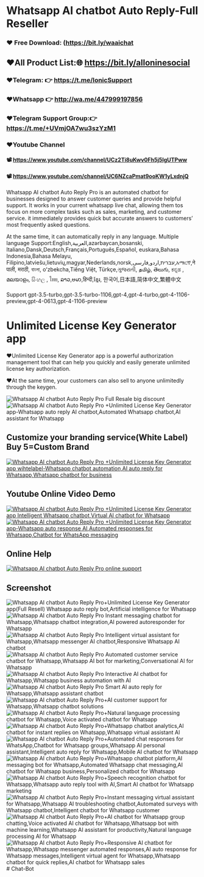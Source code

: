 # Whatsapp AI chatbot Auto Reply-Full Reseller

### ❤️ Free Download: (https://bit.ly/waaichat

##  ❤️All Product List:🌐 https://bit.ly/alloninesocial
### ❤️Telegram: 👉 https://t.me/IonicSupport   
### ❤️Whatsapp  👉 http://wa.me/447999197856
### ❤️Telegram Support Group:👉 https://t.me/+UVmjOA7wu3szYzM1

### ❤️Youtube Channel 
#### 📽 https://www.youtube.com/channel/UCz2Ti8uKwv0Fh5j5IgUTPww
#### 📽 https://www.youtube.com/channel/UC6NZcaPmat9ooKW1yLxdnjQ

Whatsapp AI chatbot Auto Reply Pro is an automated chatbot for businesses designed to answer customer queries and provide helpful support. It works in your current whatsapp live chat, allowing them tos focus on more complex tasks such as sales, marketing, and customer service. it immediately provides quick but accurate answers to customers’ most frequently asked questions.

At the same time, it can automatically reply in any language.
Multiple language Support:English,العربية,azərbaycan,bosanski, Italiano,Dansk,Deutsch,Français,Português,Español, euskara,Bahasa Indonesia,Bahasa Melayu, Filipino,latviešu,lietuvių,magyar,Nederlands,norsk,עברית,اردو,فارسی,አማርኛ,नेपाली, मराठी, বাংলা, oʻzbekcha,Tiếng Việt, Türkçe,ગુજરાતી, தமிழ், తెలుగు, ಕನ್ನಡ , മലയാളം, සිංහල , ไทย, ລາວ,ဗမာ,हिन्दी,ខ្មែរ, 한국어,日本語,简体中文,繁體中文

Support gpt-3.5-turbo,gpt-3.5-turbo-1106,gpt-4,gpt-4-turbo,gpt-4-1106-preview,gpt-4-0613,gpt-4-1106-preview

# Unlimited License Key Generator app
❤️Unlimited License Key Generator app is a powerful authorization management tool that can help you quickly and easily generate unlimited license key authorization.

❤️At the same time, your customers can also sell to anyone unlimitedly through the keygen.

<img src="https://i.ibb.co/XFkn0cN/discount.png" alt="Whatsapp AI chatbot Auto Reply Pro Full Resale big discount" />

<img src="https://i.ibb.co/yNG3szm/bann1.png" alt="Whatsapp AI chatbot Auto Reply Pro +Unlimited License Key Generator app-Whatsapp auto reply AI chatbot,Automated Whatsapp chatbot,AI assistant for Whatsapp" />

<h2><strong>Customize your branding service(White Label) Buy 5=Custom Brand</strong></h2>
 <a href="https://codecanyon.net/item/whatsapp-chatgpt-ai-auto-reply-profull-reseller/46964349/comments" rel="nofollow">
<img src="https://i.ibb.co/TtBp4LN/brandservice4.png" alt="Whatsapp AI chatbot Auto Reply Pro +Unlimited License Key Generator app wihtelabel-Whatsapp chatbot automation,AI auto reply for Whatsapp,Whatsapp chatbot for business" />
</a>


<h2><strong>Youtube Online Video Demo</strong></h2>
  <a href="https://youtu.be/K1iptxUDj1Q">
     <img src="https://i.ibb.co/xzxBQWw/ytbdemo.png" alt="Whatsapp AI chatbot Auto Reply Pro +Unlimited License Key Generator app Intelligent Whatsapp chatbot,Virtual AI chatbot for Whatsapp" />
  </a>
  <a href="https://youtu.be/K1iptxUDj1Q">
       <img src="https://i.ibb.co/S0yZv2r/watchbtn.jpg" alt="Whatsapp AI chatbot Auto Reply Pro +Unlimited License Key Generator app-Whatsapp auto response AI,Automated responses for Whatsapp,Chatbot for WhatsApp messaging" />
  </a>
  
 <h2><strong>Online Help</strong></h2>
<a href="https://codecanyon.net/item/whatsapp-chatgpt-ai-auto-reply-profull-reseller/46964349/comments" target="_blank">
    <img src="https://i.ibb.co/R9TFchr/support3.png" alt="Whatsapp AI chatbot Auto Reply Pro online support" />
</a>

<h2><strong>Screenshot</strong></h2>
<img src="https://i.ibb.co/nD74cZJ/00.png" alt="Whatsapp AI chatbot Auto Reply Pro+Unlimited License Key Generator app(Full Resell) Whatsapp auto reply bot,Artificial intelligence for Whatsapp" />
<img src="https://i.ibb.co/D9JGBMs/001.png" alt="Whatsapp AI chatbot Auto Reply Pro Instant messaging chatbot for Whatsapp,Whatsapp chatbot integration,AI powered autoresponder for Whatsapp" />
<img src="https://i.ibb.co/P6Pbg41/01.png" alt="Whatsapp AI chatbot Auto Reply Pro Intelligent virtual assistant for Whatsapp,Whatsapp messenger AI chatbot,Responsive Whatsapp AI chatbot" />
<img src="https://i.ibb.co/cwFVpjM/02.png" alt="Whatsapp AI chatbot Auto Reply Pro Automated customer service chatbot for Whatsapp,Whatsapp AI bot for marketing,Conversational AI for Whatsapp" />
<img src="https://i.ibb.co/h8FcbKc/03.png" alt="Whatsapp AI chatbot Auto Reply Pro Interactive AI chatbot for Whatsapp,Whatsapp business automation with AI" />
<img src="https://i.ibb.co/4mFTkP2/04.png" alt="Whatsapp AI chatbot Auto Reply Pro Smart AI auto reply for Whatsapp,Whatsapp assistant chatbot" />
<img src="https://i.ibb.co/MZT4Fvh/05.png" alt="Whatsapp AI chatbot Auto Reply Pro+AI customer support for Whatsapp,Whatsapp chatbot solutions" />
<img src="https://i.ibb.co/f9j7pgM/06.png" alt="Whatsapp AI chatbot Auto Reply Pro+Natural language processing chatbot for Whatsapp,Voice activated chatbot for Whatsapp" />
<img src="https://i.ibb.co/pZqdSd1/07.png" alt="Whatsapp AI chatbot Auto Reply Pro+Whatsapp chatbot analytics,AI chatbot for instant replies on Whatsapp,Whatsapp virtual assistant AI" />
<img src="https://i.ibb.co/wNTHhyB/08.png" alt="Whatsapp AI chatbot Auto Reply Pro+Automated chat responses for WhatsApp,Chatbot for Whatsapp groups,Whatsapp AI personal assistant,Intelligent auto reply for Whatsapp,Mobile AI chatbot for Whatsapp" />
<img src="https://i.ibb.co/tcXrhkh/09.png" alt="Whatsapp AI chatbot Auto Reply Pro+Whatsapp chatbot platform,AI messaging bot for Whatsapp,Automated Whatsapp chat messaging,AI chatbot for Whatsapp business,Personalized chatbot for Whatsapp" />
<img src="https://i.ibb.co/vLpXrm7/10.png" alt="Whatsapp AI chatbot Auto Reply Pro+Speech recognition chatbot for Whatsapp,Whatsapp auto reply tool with AI,Smart AI chatbot for Whatsapp marketing" />
<img src="https://i.ibb.co/RpDDKDS/11.png" alt="Whatsapp AI chatbot Auto Reply Pro+Instant messaging virtual assistant for Whatsapp,Whatsapp AI troubleshooting chatbot,Automated surveys with Whatsapp chatbot,Intelligent chatbot for Whatsapp customer" />
<img src="https://i.ibb.co/sFdsmwn/12.png" alt="Whatsapp AI chatbot Auto Reply Pro+AI chatbot for Whatsapp group chatting,Voice activated AI chatbot for Whatsapp,Whatsapp bot with machine learning,Whatsapp AI assistant for productivity,Natural language processing AI for Whatsapp" />
<img src="https://i.ibb.co/5T1wJq7/13.png" alt="Whatsapp AI chatbot Auto Reply Pro+Responsive AI chatbot for Whatsapp,Whatsapp messenger automated responses,AI auto response for Whatsapp messages,Intelligent virtual agent for Whatsapp,Whatsapp chatbot for quick replies,AI chatbot for Whatsapp sales" />
# Chat-Bot
